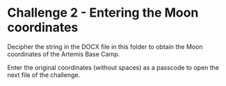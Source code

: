 # Challenge 2 - Entering the Moon coordinates

Decipher the string in the DOCX file in this folder to obtain the Moon coordinates of the Artemis Base Camp.

Enter the original coordinates (without spaces) as a passcode to open the next file of the challenge.
